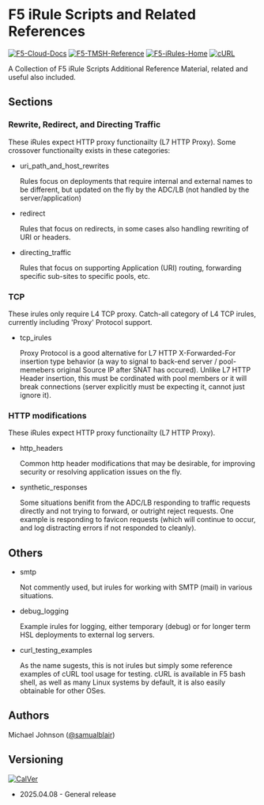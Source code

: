 # F5 iRule Scripts and Related References 
[![F5-Cloud-Docs](https://img.shields.io/badge/F5_Cloud_Docs-red)](https://clouddocs.f5.com/)
[![F5-TMSH-Reference](https://img.shields.io/badge/F5_TMSH_Reference-red)](https://clouddocs.f5.com/cli/tmsh-reference/latest/)
[![F5-iRules-Home](https://img.shields.io/badge/F5_iRules_Home-red)](https://clouddocs.f5.com/api/irules/)
[![cURL](https://img.shields.io/badge/cURL-8.7.1|latest-blue)](https://curl.se/download.html)

A Collection of F5 iRule Scripts
Additional Reference Material, related and useful also included.

## Sections

### Rewrite, Redirect, and Directing Traffic
These iRules expect HTTP proxy functionailty (L7 HTTP Proxy).
Some crossover functionailty exists in these categories:

* uri_path_and_host_rewrites

    Rules focus on deployments that require internal and external names to be different, but updated on the fly by the ADC/LB (not handled by the server/application)

* redirect

    Rules that focus on redirects, in some cases also handling rewriting of URI or headers.

* directing_traffic

    Rules that focus on supporting Application (URI) routing, forwarding specific sub-sites to specific pools, etc.

### TCP 
These irules only require L4 TCP proxy.
Catch-all category of L4 TCP irules, currently including 'Proxy' Protocol support.

* tcp_irules

    Proxy Protocol is a good alternative for L7 HTTP X-Forwarded-For insertion type behavior (a way to signal to back-end server / pool-memebers original Source IP after SNAT has occured). Unlike L7 HTTP Header insertion, this must be cordinated with pool members or it will break connections (server explicitly must be expecting it, cannot just ignore it).

### HTTP modifications
These iRules expect HTTP proxy functionailty (L7 HTTP Proxy).

* http_headers

    Common http header modifications that may be desirable, for improving security or resolving application issues on the fly.

* synthetic_responses

    Some situations benifit from the ADC/LB responding to traffic requests directly and not trying to forward, or outright reject requests. One example is responding to favicon requests (which will continue to occur, and log distracting errors if not responded to cleanly).

## Others

* smtp

    Not commently used, but irules for working with SMTP (mail) in various situations.

* debug_logging

    Example irules for logging, either temporary (debug) or for longer term HSL deployments to external log servers.

* curl_testing_examples

    As the name sugests, this is not irules but simply some reference examples of cURL tool usage for testing. cURL is available in F5 bash shell, as well as many Linux systems by default, it is also easily obtainable for other OSes.

## Authors
Michael Johnson ([@samualblair](https://github.com/samualblair))

## Versioning
[![CalVer](https://img.shields.io/static/v1?label=CalVer&message=YY.0M.0D)](https://calver.org/)

* 2025.04.08 - General release
